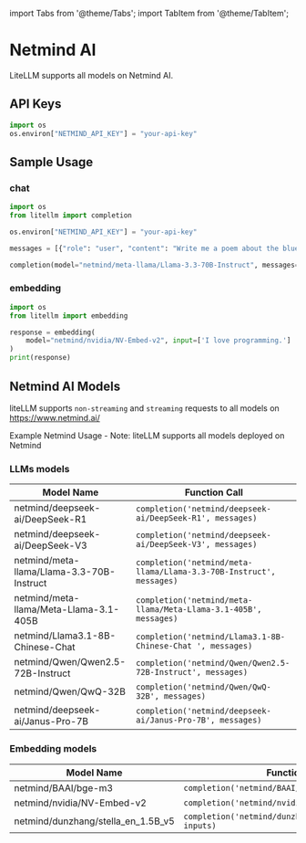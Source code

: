 import Tabs from '@theme/Tabs';
import TabItem from '@theme/TabItem';

# Netmind AI 
LiteLLM supports all models on Netmind AI. 

## API Keys

```python 
import os 
os.environ["NETMIND_API_KEY"] = "your-api-key"
```
## Sample Usage

### chat
```python
import os
from litellm import completion 

os.environ["NETMIND_API_KEY"] = "your-api-key"

messages = [{"role": "user", "content": "Write me a poem about the blue sky"}]

completion(model="netmind/meta-llama/Llama-3.3-70B-Instruct", messages=messages)
```
### embedding
```python
import os
from litellm import embedding 

response = embedding(
    model="netmind/nvidia/NV-Embed-v2", input=['I love programming.']
)
print(response)
```


## Netmind AI Models
liteLLM supports `non-streaming` and `streaming` requests to all models on https://www.netmind.ai/

Example Netmind Usage - Note: liteLLM supports all models deployed on Netmind


### LLMs models
| Model Name                                | Function Call                                                       |
|-------------------------------------------|---------------------------------------------------------------------|
| netmind/deepseek-ai/DeepSeek-R1           | `completion('netmind/deepseek-ai/DeepSeek-R1', messages)` |
| netmind/deepseek-ai/DeepSeek-V3           | `completion('netmind/deepseek-ai/DeepSeek-V3', messages)` |
| netmind/meta-llama/Llama-3.3-70B-Instruct | `completion('netmind/meta-llama/Llama-3.3-70B-Instruct', messages)` |
| netmind/meta-llama/Meta-Llama-3.1-405B    | `completion('netmind/meta-llama/Meta-Llama-3.1-405B', messages)` |
| netmind/Llama3.1-8B-Chinese-Chat          | `completion('netmind/Llama3.1-8B-Chinese-Chat ', messages)` |
| netmind/Qwen/Qwen2.5-72B-Instruct         | `completion('netmind/Qwen/Qwen2.5-72B-Instruct', messages)` |
| netmind/Qwen/QwQ-32B                      | `completion('netmind/Qwen/QwQ-32B', messages)` |
| netmind/deepseek-ai/Janus-Pro-7B          | `completion('netmind/deepseek-ai/Janus-Pro-7B', messages)` |

### Embedding models
| Model Name                         | Function Call                                                     |
|------------------------------------|-------------------------------------------------------------------|
| netmind/BAAI/bge-m3                | `completion('netmind/BAAI/bge-m3', inputs)`                       |
| netmind/nvidia/NV-Embed-v2         | `completion('netmind/nvidia/NV-Embed-v2', inputs)` |
| netmind/dunzhang/stella_en_1.5B_v5 | `completion('netmind/dunzhang/stella_en_1.5B_v5', inputs)` |



